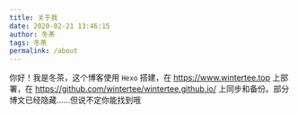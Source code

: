 ```yaml
---
title: 关于我
date: 2020-02-21 13:46:15
author: 冬茶
tags: 冬茶
permalink: /about
---
```

你好！我是冬茶，这个博客使用 `Hexo` 搭建，在 <https://www.wintertee.top> 上部署，在 <https://github.com/wintertee/wintertee.github.io/> 上同步和备份。部分博文已经隐藏......但说不定你能找到哦
